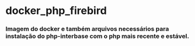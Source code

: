 # docker_php_firebird
<h3>Imagem do docker e também arquivos necessários para instalação do php-interbase com o php mais recente e estável. </h3>
